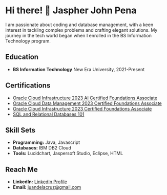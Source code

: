 # Hi there! 👋 Jaspher John Pena

I am passionate about coding and database management, with a keen interest in tackling complex problems and crafting elegant solutions. My journey in the tech world began when I enrolled in the BS Information Technology program.

## Education
- **BS Information Technology**
  New Era University, 2021-Present

## Certifications
- [Oracle Cloud Infrastructure 2023 AI Certified Foundations Associate](https://catalog-education.oracle.com/pls/certview/sharebadge?id=5ADEF1ADB382E9D15EFE29C5E284AF085064F2F5385C12585FF6F52E8C23AA30)
- [Oracle Cloud Data Management 2023 Certified Foundations Associate](Certification_Link_2)
- [Oracle Cloud Infrastructure 2023 Certified Foundations Associate](Certification_Link_3)
- [SQL and Relational Databases 101](Certification_Link_4)

## Skill Sets
- **Programming:** Java, Javascript
- **Databases:** IBM DB2 Cloud
- **Tools:** Lucidchart, Jaspersoft Studio, Eclipse, HTML

## Reach Me
- **LinkedIn:** [LinkedIn Profile](LinkedIn_Profile_Link)
- **Email:** juandelacruz@gmail.com
